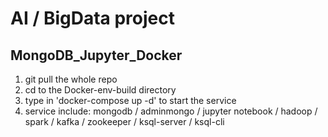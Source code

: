 AI / BigData project
====

MongoDB_Jupyter_Docker
----
1. git pull the whole repo
2. cd to the Docker-env-build directory
3. type in 'docker-compose up -d' to start the service
4. service include:
   mongodb / adminmongo / jupyter notebook / hadoop / spark / kafka / zookeeper / ksql-server / ksql-cli
